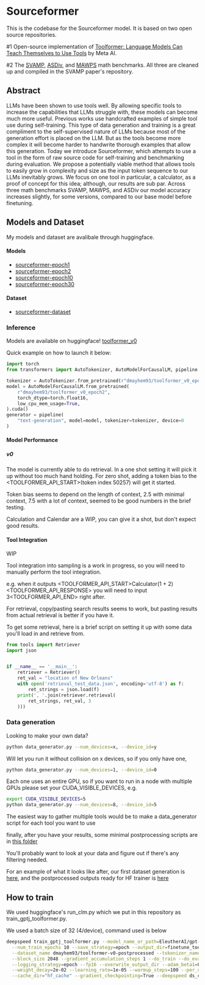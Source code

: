 # Sourceformer

This is the codebase for the Sourceformer model. It is based on two open source repositories.

#1 Open-source implementation of [Toolformer: Language Models Can Teach Themselves to Use Tools](https://arxiv.org/abs/2302.04761) by Meta AI.

#2 The [SVAMP](https://arxiv.org/abs/2103.07191), [ASDiv](https://arxiv.org/abs/2106.15772), and [MAWPS](https://aclanthology.org/N16-1136.pdf) math benchmarks. All three are cleaned up and compiled in the SVAMP paper's repository.

## Abstract

LLMs have been shown to use tools well. By allowing specific tools to increase the capabilities that LLMs struggle with, these models can become much more useful. Previous works use handcrafted examples of simple tool use during self-training. This type of data generation and training is a great compliment to the self-supervised nature of LLMs because most of the generation effort is placed on the LLM. But as the tools become more complex it will become harder to handwrite thorough examples that allow this generation. Today we introduce Sourceformer, which attempts to use a tool in the form of raw source code for self-training and benchmarking during evaluation. We propose a potentially viable method that allows tools to easily grow in complexity and size as the input token sequence to our LLMs inevitably grows. We focus on one tool in particular, a calculator, as a proof of concept for this idea; although, our results are sub par. Across three math benchmarks SVAMP, MAWPS, and ASDiv our model accuracy increases slightly, for some versions, compared to our base model before finetuning.

## Models and Dataset

My models and dataset are avalibale through huggingface.

#### Models
- [sourceformer-epoch1](https://huggingface.co/eerichmond33/sourceformer-epoch1)
- [sourceformer-epoch2](https://huggingface.co/eerichmond33/sourceformer-epoch2)
- [sourceformer-epoch10](https://huggingface.co/eerichmond33/sourceformer-epoch10)
- [sourceformer-epoch30](https://huggingface.co/eerichmond33/sourceformer-epoch30)

#### Dataset
- [sourceformer-dataset](https://huggingface.co/datasets/eerichmond33/sourceformer-dataset)

### Inference
Models are available on huggingface! [toolformer_v0](https://huggingface.co/dmayhem93/toolformer_v0_epoch2)

Quick example on how to launch it below:
```python
import torch
from transformers import AutoTokenizer, AutoModelForCausalLM, pipeline

tokenizer = AutoTokenizer.from_pretrained(r"dmayhem93/toolformer_v0_epoch2")
model = AutoModelForCausalLM.from_pretrained(
    r"dmayhem93/toolformer_v0_epoch2",
    torch_dtype=torch.float16,
    low_cpu_mem_usage=True,
).cuda()
generator = pipeline(
    "text-generation", model=model, tokenizer=tokenizer, device=0
) 
```

#### Model Performance
##### v0
The model is currently able to do retrieval. In a one shot setting it will pick it up without too much hand holding.
For zero shot, adding a token bias to the <TOOLFORMER_API_START>(token index 50257) will get it started.

Token bias seems to depend on the length of context, 2.5 with minimal context, 7.5 with a lot of context, seemed to be good numbers in the brief testing.

Calculation and Calendar are a WIP, you can give it a shot, but don't expect good results.

#### Tool Integration
WIP

Tool integration into sampling is a work in progress, so you will need to manually perform the tool integration.

e.g. when it outputs <TOOLFORMER_API_START>Calculator(1 + 2)<TOOLFORMER_API_RESPONSE> you will need to input 3<TOOLFORMER_API_END> right after.

For retrieval, copy/pasting search results seems to work, but pasting results from actual retrieval is better if you have it.

To get some retrieval, here is a brief script on setting it up with some data you'll load in and retrieve from.
```python
from tools import Retriever
import json


if __name__ == '__main__':
    retriever = Retriever()
    ret_val = "location of New Orleans"
    with open('retrieval_test_data.json', encoding='utf-8') as f:
        ret_strings = json.load(f)
    print(', '.join(retriever.retrieval(
        ret_strings, ret_val, 3
    )))
```

### Data generation
Looking to make your own data?

```bash
python data_generator.py --num_devices=x, --device_id=y
```

Will let you run it without collision on x devices, so if you only have one,

```bash
python data_generator.py --num_devices=1, --device_id=0
```

Each one uses an entire GPU, so if you want to run in a node with multiple GPUs please set your CUDA_VISIBLE_DEVICES, e.g.
```bash
export CUDA_VISIBLE_DEVICES=5
python data_generator.py --num_devices=8, --device_id=5
```

The easiest way to gather multiple tools would be to make a data_generator script for each tool you want to use

finally, after you have your results, some minimal postprocessing scripts are in [this folder](data_handling)

You'll probably want to look at your data and figure out if there's any filtering needed.

For an example of what it looks like after, our first dataset generation is [here](https://huggingface.co/datasets/dmayhem93/toolformer_raw_v0), and the 
postprocessed outputs ready for HF trainer is [here](https://huggingface.co/datasets/dmayhem93/toolformer-v0-postprocessed)

## How to train

We used huggingface's run_clm.py which we put in this repository as train_gptj_toolformer.py.

We used a batch size of 32 (4/device), command used is below
```bash
deepspeed train_gptj_toolformer.py --model_name_or_path=EleutherAI/gpt-j-6B --per_device_train_batch_size=4 \
  --num_train_epochs 10 --save_strategy=epoch --output_dir=finetune_toolformer_v0 --report_to "wandb" \
  --dataset_name dmayhem93/toolformer-v0-postprocessed --tokenizer_name customToolformer \
  --block_size 2048 --gradient_accumulation_steps 1 --do_train --do_eval --evaluation_strategy=epoch \
  --logging_strategy=epoch --fp16 --overwrite_output_dir --adam_beta1=0.9 --adam_beta2=0.999 \
  --weight_decay=2e-02 --learning_rate=1e-05 --warmup_steps=100 --per_device_eval_batch_size=1 \
  --cache_dir="hf_cache" --gradient_checkpointing=True --deepspeed ds_config_gpt_j.json
```
